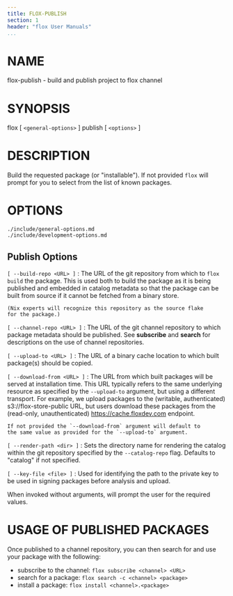```yaml
---
title: FLOX-PUBLISH
section: 1
header: "flox User Manuals"
...
```


# NAME

flox-publish - build and publish project to flox channel

# SYNOPSIS

flox [ `<general-options>` ] publish [ `<options>` ]

# DESCRIPTION

Build the requested package (or "installable").
If not provided `flox` will prompt for you to
select from the list of known packages.

# OPTIONS

```{.include}
./include/general-options.md
./include/development-options.md
```

## Publish Options

 `[ --build-repo <URL> ]`
:   The URL of the git repository from which to `flox build` the package.
    This is used both to build the package as it is being published
    and embedded in catalog metadata so that the package can be built
    from source if it cannot be fetched from a binary store.

    (Nix experts will recognize this repository as the source flake
    for the package.)

`[ --channel-repo <URL> ]`
:   The URL of the git channel repository to which package
    metadata should be published.
    See **subscribe** and **search** for descriptions on
    the use of channel repositories.

`[ --upload-to <URL> ]`
:   The URL of a binary cache location to which built package(s)
    should be copied.

`[ --download-from <URL> ]`
:   The URL from which built packages will be served at
    installation time.
    This URL typically refers to the same underlying resource
    as specified by the `--upload-to` argument, but using
    a different transport. For example, we upload packages
    to the (writable, authenticated) s3://flox-store-public URL,
    but users download these packages from the (read-only,
    unauthenticated) https://cache.floxdev.com endpoint.

    If not provided the `--download-from` argument will default to
    the same value as provided for the `--upload-to` argument.

`[ --render-path <dir> ]`
:   Sets the directory name for rendering the catalog
    within the git repository
    specified by the `--catalog-repo` flag.
    Defaults to "catalog" if not specified.

`[ --key-file <file> ]`
:   Used for identifying the path to the private key
    to be used in signing packages
    before analysis and upload.

When invoked without arguments, will prompt the user for the required values.

# USAGE OF PUBLISHED PACKAGES

Once published to a channel repository, you can then
search for and use your package with the following:

* subscribe to the channel: `flox subscribe <channel> <URL>`
* search for a package: `flox search -c <channel> <package>`
* install a package: `flox install <channel>.<package>`
